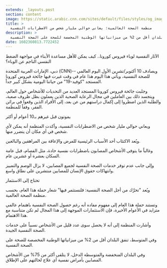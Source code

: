 ```yaml
--- 
extends: _layouts.post 
section: content 
image: https://static.arabic.cnn.com/sites/default/files/styles/og_image_v1/public/2020/10/10/images/200109172847-anxiety-stock.jpg?itok=nTtOKZK- 
title: > 
  منظمة الصحة العالمية: يعاني حوالي مليار شخص من الاضطرابات النفسية 
description: > 
  يموتون قبل غيرهم بـ10 أعوام أو أكثرويعاني حوالي مليار شخص من الاضطرابات النفسية، وأكدت المنظمة أنه يمكن لأي شخص في أي مكان أن يتضرر منها.وإلى جانب عدم توفر خدمات الصحة النفسية لجميع المصابين، لا يزال الوصم والتمييز وانتهاكات حقوق الإنسان للمصابين منتشرين على نطاق واسع.تحتاج إلى الاستثمارويُعد "تحرَّك من أجل الصحة النفسية: فلنستثمر فيها" شعار حملة هذا العام، بحسب منظمة الصحة العالمية.وأشارت المنظمة إلى أنه لا يحصل سوى عدد قليل من الأشخاص نسبياً على خدمات الصحة النفسية الجيدة.وفي المتوسط، تنفق البلدان أقل من 2% من ميزانياتها الوطنية المخصصة للصحة على الصحة النفسية. 
date: 1602360813.7722452 
--- 
```

الآثار النفسية لوباء فيروس كورونا.. كيف يمكن للأهل مساعدة الأبناء في مواجهة الضغط النفسي الناجم عن الوباء؟

دبي، الإمارات العربية المتحدة (CNN)-- ويصادف 10 أكتوبر/تشرين الأول اليوم العالمي للصحة النفسية، ويأتي هذا اليوم هذا عام في وقت غيرت فيها جائحة فيروس كورونا المستجد "كوفيد-19" من حياتنا اليومية بشكل كبير جداً.

وجلبت جائحة فيروس كورونا المستجد العديد من التحديات للأشخاص حول العالم، ويتجسد ذلك بين العاملين في مجال الرعاية الصحية الذين يعملون بظل ظروف صعبة، والطلبة الذين اضطروا إلى إكمال دراستهم من عن بعد، إلى الأفراد الذين وقعوا في براثن الفقر، وفقاً للمنظمة.

يموتون قبل غيرهم بـ10 أعوام أو أكثر

ويعاني حوالي مليار شخص من الاضطرابات النفسية، وأكدت المنظمة أنه يمكن لأي شخص في أي مكان أن يتضرر منها.

ويُعد الاكتئاب أحد الأسباب الرئيسية للمرض والإعاقة بين المراهقين والبالغين.

وغالباً ما يتوفى الأشخاص المصابون باضطرابات نفسية حادة، مثل الفصام، قبل عامة السكان بعشرة أو عشرين عام.

وإلى جانب عدم توفر خدمات الصحة النفسية لجميع المصابين، لا يزال الوصم والتمييز وانتهاكات حقوق الإنسان للمصابين منتشرين على نطاق واسع.

تحتاج إلى الاستثمار

ويُعد "تحرَّك من أجل الصحة النفسية: فلنستثمر فيها" شعار حملة هذا العام، بحسب منظمة الصحة العالمية.

وتستند حملة هذا العام إلى مفهوم مفاده أنه رغم حصول الصحة النفسية باهتمام عالمي متزايد في الأعوام الأخيرة، فإن الاستثمارات الموجهة إلى هذا المجال لم تكن متناسبة مع هذا الاهتمام.

وأشارت المنظمة إلى أنه لا يحصل سوى عدد قليل من الأشخاص نسبياً على خدمات الصحة النفسية الجيدة.

وفي المتوسط، تنفق البلدان أقل من 2% من ميزانياتها الوطنية المخصصة للصحة على الصحة النفسية.

وفي البلدان المنخفضة والمتوسطة الدخل، لا يتلقى أكثر من 75% من الأشخاص المصابين بأمراض نفسية أي علاج لحالتهم على الإطلاق.